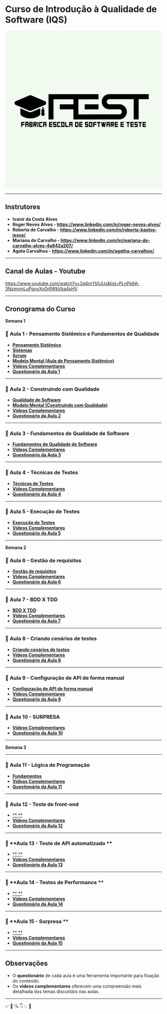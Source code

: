 # **Curso de Introdução à Qualidade de Software (IQS)**

<div align="center">
    <img src="./images/fest.jpg">
</div>

---

## **Instrutores**  
- **Ivanir da Costa Alves**  
- **Roger Neves Alves - https://www.linkedin.com/in/roger-neves-alves/**
- **Roberta de Carvalho - https://www.linkedin.com/in/roberta-bastos-jesus/**
- **Mariana de Carvalho - https://www.linkedin.com/in/mariana-de-carvalho-alves-4a842a207/**
- **Agata Carvalhos - https://www.linkedin.com/in/agatha-carvalhos/**


---

## **Canal de Aulas - Youtube**  
https://www.youtube.com/watch?v=2d4nrYb1JUs&list=PLnPk8A-3NzmymLuPgoyXo0r6WbVka4sHV


---

## **Cronograma do Curso**

**Semana 1**

### 📅 **Aula 1 - Pensamento Sistêmico e Fundamentos de Qualidade**
- [**Pensamento Sistêmico**](./semana1/Aula1/pensamento-sistemico/fundamentos.md)
- [**Sistemas**](./semana1/Aula1/sistema/sistema.md)
- [**Scrum**](./semana1/Aula1/scrum/scrum.md)
- [**Modelo Mental (Aula de Pensamento Sistêmico)**](https://beta.plectica.com/maps/SQBCSC3W5)
- [**Vídeos Complementares**](./semana1/Aula1/videos/videos.md)
- [**Questionário da Aula 1**](./semana1/Aula1/questionario.md)

---

### 📅 **Aula 2 - Construindo com Qualidade**
- [**Qualidade de Software**](./semana1/Aula2/construindo-qualidade/construindo.md)
- [**Modelo Mental (Construindo com Qualidade)**](https://beta.plectica.com/maps/29LQ58DX0)
- [**Vídeos Complementares**](./semana1/Aula2/videos/videos.md)
- [**Questionário da Aula 2**](./semana1/Aula2/questionario.md)

---

### 📅 **Aula 3 - Fundamentos de Qualidade de Software**
- [**Fundamentos de Qualidade de Software**](./semana1/Aula3/fundamentos.md)
- [**Vídeos Complementares**](./semana1/Aula3/videos/videos.md)
- [**Questionário da Aula 3**](./semana1/Aula3/questionario.md)

---

### 📅 **Aula 4 - Técnicas de Testes**
- [**Técnicas de Testes**](./semana1/Aula4/tecnicas.md)
- [**Vídeos Complementares**](./semana1/Aula4/videos/videos.md)
- [**Questionário da Aula 4**](./semana1/Aula4/questionario.md)

---

### 📅 **Aula 5 - Execução de Testes**
- [**Execução de Testes**](./semana1/Aula5/execucao.md)
- [**Vídeos Complementares**](./semana1/Aula5/videos/videos.md)
- [**Questionário da Aula 5**](./semana1/Aula5/questionario.md)

---

**Semana 2**

### 📅 **Aula 6 - Gestão de requisitos**
- [**Gestão de requisitos**](./semana2/Aula6/gestao-requisitos.md)
- [**Vídeos Complementares**](./semana2/Aula6/videos/videos.md)
- [**Questionário da Aula 6**](./semana2/Aula6/questionario.md)

---

### 📅 **Aula 7 - BDD X TDD**
- [**BDD X TDD**](./semana2/Aula7/)
- [**Vídeos Complementares**](./semana2/Aula7/videos/videos.md)
- [**Questionário da Aula 7**](./semana2/Aula7/questionario.md)

---

### 📅 **Aula 8 - Criando cenários de testes**
- [**Criando cenários de testes**](./semana2/Aula8/)
- [**Vídeos Complementares**](./semana2/Aula8/videos/videos.md)
- [**Questionário da Aula 8**](./semana2/Aula8/questionario.md)

---

### 📅 **Aula 9 - Configuração de API de forma manual**
- [**Configuração de API de forma manual**](./semana2/Aula9/)
- [**Vídeos Complementares**](./semana2/Aula9/videos/videos.md)
- [**Questionário da Aula 9**](./semana2/Aula9/questionario.md)

---

### 📅 **Aula 10 - SURPRESA**
- [**Vídeos Complementares**](./semana2/Aula10/videos/videos.md)
- [**Questionário da Aula 10**](./semana2/Aula10/questionario.md)


---

**Semana 3**

---

### 📅 **Aula 11 - Lógica de Programação**
- [**Fundamentos**](./semana3/Aula11/logica.md)
- [**Vídeos Complementares**](./semana3/Aula11/videos/videos.md)
- [**Questionário da Aula 11**](./semana3/Aula11/questionario.md)

---

### 📅 **Aula 12 - Teste de front-end**
- [** **](./semana3/Aula11/)
- [**Vídeos Complementares**](./semana3/Aula12/videos/videos.md)
- [**Questionário da Aula 12**](./semana3/Aula12/questionario.md)

---

### 📅 **Aula 13 - Teste de API automatizado **
- [** **](./semana3/Aula11/)
- [**Vídeos Complementares**](./semana3/Aula13/videos/videos.md)
- [**Questionário da Aula 13**](./semana3/Aula13/questionario.md)

---

### 📅 **Aula 14 - Testes de Performance **
- [** **](./semana3/Aula11/)
- [**Vídeos Complementares**](./semana3/Aula14/videos/videos.md)
- [**Questionário da Aula 14**](./semana3/Aula14/questionario.md)

---

### 📅 **Aula 15 - Surpresa **
- [** **](./semana3/Aula11/)
- [**Vídeos Complementares**](./semana3/Aula15/videos/videos.md)
- [**Questionário da Aula 15**](./semana3/Aula15/questionario.md)

---


## **Observações**
- O **questionário** de cada aula é uma ferramenta importante para fixação do conteúdo.
- Os **vídeos complementares** oferecem uma compreensão mais detalhada dos temas discutidos nas aulas.

---


✅
🚀
🔍
👇
💡
🔗